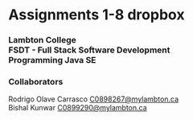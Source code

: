 # Assignments 1-8 dropbox
### Lambton College<br>FSDT - Full Stack Software Development<br>Programming Java SE
### Collaborators

Rodrigo Olave Carrasco <a href="mailto:C0898267@mylambton.ca">C0898267@mylambton.ca</a><br>
Bishal Kunwar <a href="mailto:C0899290@mylambton.ca">C0899290@mylambton.ca</a>